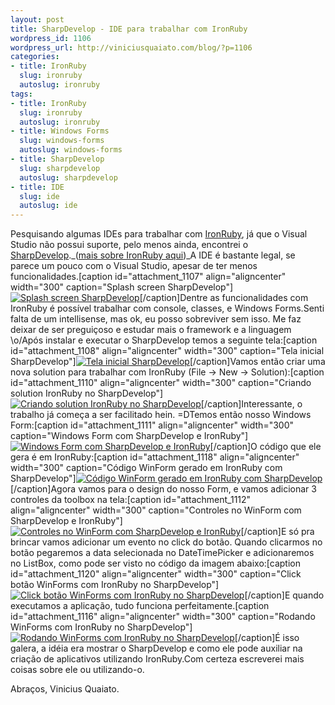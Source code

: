 ```yaml
--- 
layout: post
title: SharpDevelop - IDE para trabalhar com IronRuby
wordpress_id: 1106
wordpress_url: http://viniciusquaiato.com/blog/?p=1106
categories: 
- title: IronRuby
  slug: ironruby
  autoslug: ironruby
tags: 
- title: IronRuby
  slug: ironruby
  autoslug: ironruby
- title: Windows Forms
  slug: windows-forms
  autoslug: windows-forms
- title: SharpDevelop
  slug: sharpdevelop
  autoslug: sharpdevelop
- title: IDE
  slug: ide
  autoslug: ide
---
```

Pesquisando algumas IDEs para trabalhar com [IronRuby](http://ironruby.codeplex.com/), já que o Visual Studio não possui suporte, pelo menos ainda, encontrei o [SharpDevelop](http://www.icsharpcode.net/opensource/sd/)._([mais sobre IronRuby aqui](http://viniciusquaiato.com/blog/category/ironruby/))_A IDE é bastante legal, se parece um pouco com o Visual Studio, apesar de ter menos funcionalidades.[caption id="attachment_1107" align="aligncenter" width="300" caption="Splash screen SharpDevelop"][![Splash screen SharpDevelop](http://viniciusquaiato.com/blog/wp-content/uploads/2010/06/splash-300x149.jpg "Splash screen SharpDevelop")](http://viniciusquaiato.com/blog/wp-content/uploads/2010/06/splash.jpg)[/caption]Dentre as funcionalidades com IronRuby é possível trabalhar com console, classes, e Windows Forms.Senti falta de um intellisense, mas ok, eu posso sobreviver sem isso. Me faz deixar de ser preguiçoso e estudar mais o framework e a linguagem \o/Após instalar e executar o SharpDevelop temos a seguinte tela:[caption id="attachment_1108" align="aligncenter" width="300" caption="Tela inicial SharpDevelop"][![Tela inicial SharpDevelop](http://viniciusquaiato.com/blog/wp-content/uploads/2010/06/inicial-300x181.jpg "Tela inicial SharpDevelop")](http://viniciusquaiato.com/blog/wp-content/uploads/2010/06/inicial-1024x621.jpg)[/caption]Vamos então criar uma nova solution para trabalhar com IronRuby (File -> New -> Solution):[caption id="attachment_1110" align="aligncenter" width="300" caption="Criando solution IronRuby no SharpDevelop"][![Criando solution IronRuby no SharpDevelop](http://viniciusquaiato.com/blog/wp-content/uploads/2010/06/Criando-solution-300x260.jpg "Criando solution IronRuby no SharpDevelop")](http://viniciusquaiato.com/blog/wp-content/uploads/2010/06/Criando-solution.jpg)[/caption]Interessante, o trabalho já começa a ser facilitado hein. =DTemos então nosso Windows Form:[caption id="attachment_1111" align="aligncenter" width="300" caption="Windows Form com SharpDevelop e IronRuby"][![Windows Form com SharpDevelop e IronRuby](http://viniciusquaiato.com/blog/wp-content/uploads/2010/06/Form-300x182.jpg "Windows Form com SharpDevelop e IronRuby")](http://viniciusquaiato.com/blog/wp-content/uploads/2010/06/Form-1024x622.jpg)[/caption]O código que ele gera é em IronRuby:[caption id="attachment_1118" align="aligncenter" width="300" caption="Código WinForm gerado em IronRuby com SharpDevelop"][![Código WinForm gerado em IronRuby com SharpDevelop](http://viniciusquaiato.com/blog/wp-content/uploads/2010/06/codigo-gerado-300x182.jpg "Código WinForm gerado em IronRuby com SharpDevelop")](http://viniciusquaiato.com/blog/wp-content/uploads/2010/06/codigo-gerado-1024x622.jpg)[/caption]Agora vamos para o design do nosso Form, e vamos adicionar 3 controles da toolbox na tela:[caption id="attachment_1112" align="aligncenter" width="300" caption="Controles no WinForm com SharpDevelop e IronRuby"][![Controles no WinForm com SharpDevelop e IronRuby](http://viniciusquaiato.com/blog/wp-content/uploads/2010/06/controles-300x182.jpg "Controles no WinForm com SharpDevelop e IronRuby")](http://viniciusquaiato.com/blog/wp-content/uploads/2010/06/controles-1024x622.jpg)[/caption]E só pra brincar vamos adicionar um evento no click do botão. Quando clicarmos no botão pegaremos a data selecionada no DateTimePicker e adicionaremos no ListBox, como pode ser visto no código da imagem abaixo:[caption id="attachment_1120" align="aligncenter" width="300" caption="Click botão WinForms com IronRuby no SharpDevelop"][![Click botão WinForms com IronRuby no SharpDevelop](http://viniciusquaiato.com/blog/wp-content/uploads/2010/06/click-300x182.jpg "Click botão WinForms com IronRuby no SharpDevelop")](http://viniciusquaiato.com/blog/wp-content/uploads/2010/06/click-1024x622.jpg)[/caption]E quando executamos a aplicação, tudo funciona perfeitamente.[caption id="attachment_1116" align="aligncenter" width="300" caption="Rodando WinForms com IronRuby no SharpDevelop"][![Rodando WinForms com IronRuby no SharpDevelop](http://viniciusquaiato.com/blog/wp-content/uploads/2010/06/rodando-300x180.jpg "Rodando WinForms com IronRuby no SharpDevelop")](http://viniciusquaiato.com/blog/wp-content/uploads/2010/06/rodando-1024x616.jpg)[/caption]É isso galera, a idéia era mostrar o SharpDevelop e como ele pode auxiliar na criação de aplicativos utilizando IronRuby.Com certeza escreverei mais coisas sobre ele ou utilizando-o.

Abraços,
Vinicius Quaiato.
